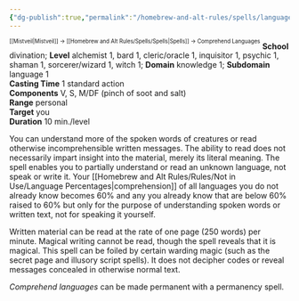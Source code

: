 ```yaml
---
{"dg-publish":true,"permalink":"/homebrew-and-alt-rules/spells/language-percentage-spells/comprehend-languages/"}
---
```


<sup><sup>[[Mistveil\|Mistveil]] → [[Homebrew and Alt Rules/Spells/Spells\|Spells]] → Comprehend Languages</sup></sup>
**School** divination; **Level** alchemist 1, bard 1, cleric/oracle 1, inquisitor 1, psychic 1, shaman 1, sorcerer/wizard 1, witch 1; **Domain** knowledge 1; **Subdomain** language 1  
**Casting Time** 1 standard action  
**Components** V, S, M/DF (pinch of soot and salt)  
**Range** personal  
**Target** you  
**Duration** 10 min./level  

You can understand more of the spoken words of creatures or read otherwise incomprehensible written messages. The ability to read does not necessarily impart insight into the material, merely its literal meaning. The spell enables you to partially understand or read an unknown language, not speak or write it. Your [[Homebrew and Alt Rules/Rules/Not in Use/Language Percentages\|comprehension]] of all languages you do not already know becomes 60% and any you already know that are below 60% raised to 60% but only for the purpose of understanding spoken words or written text, not for speaking it yourself.

Written material can be read at the rate of one page (250 words) per minute. Magical writing cannot be read, though the spell reveals that it is magical. This spell can be foiled by certain warding magic (such as the secret page and illusory script spells). It does not decipher codes or reveal messages concealed in otherwise normal text.

_Comprehend languages_ can be made permanent with a permanency spell.